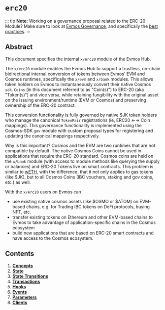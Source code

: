 <!--
order: 0
title: "ERC20 Overview"
parent:
  title: "erc20"
-->

# `erc20`

::: tip
**Note:** Working on a governance proposal related to the ERC-20 Module? Make sure to look at [Evmos Governance](../../validators/governance/overview.md), and specifically the [best practices](../../validators/governance/best_practices#erc-20-proposal).
:::

## Abstract

This document specifies the internal `x/erc20` module of the Evmos Hub.

The `x/erc20` module enables the Evmos Hub to support a trustless, on-chain bidirectional internal conversion of tokens between Evmos' EVM and Cosmos runtimes, specifically the `x/evm` and `x/bank` modules. This allows token holders on Evmos to instantaneously convert their native Cosmos `sdk.Coins` (in this document referred to as "Coin(s)") to ERC-20 (aka "Token(s)") and vice versa, while retaining fungibility with the original asset on the issuing environment/runtime (EVM or Cosmos) and preserving ownership of the ERC-20 contract.

This conversion functionality is fully governed by native $JK token holders who manage the canonical `TokenPair` registrations (ie, ERC20 ←→ Coin mappings). This governance functionality is implemented using the Cosmos-SDK `gov` module with custom proposal types for registering and updating the canonical mappings respectively.

Why is this important? Cosmos and the EVM are two runtimes that are not compatible by default. The native Cosmos Coins cannot be used in applications that require the ERC-20 standard. Cosmos coins are held on the `x/bank` module (with access to module methods like querying the supply or balances) and ERC-20 Tokens live on smart contracts. This problem is similar to [wETH](https://weth.io/), with the difference,  that it not only applies to gas tokens (like $JK), but to all Cosmos Coins (IBC vouchers, staking and gov coins, etc.) as well.

With the `x/erc20` users on Evmos can

- use existing native cosmos assets (like $OSMO or $ATOM) on EVM-based chains, e.g. for Trading IBC tokens on DeFi protocols, buying NFT, etc.
- transfer existing tokens on Ethereum and other EVM-based chains to Evmos to take advantage of application-specific chains in the Cosmos ecosystem
- build new applications that are based on ERC-20 smart contracts and have access to the Cosmos ecosystem.

## Contents

1. **[Concepts](01_concepts.md)**
2. **[State](02_state.md)**
3. **[State Transitions](03_state_transitions.md)**
4. **[Transactions](04_transactions.md)**
5. **[Hooks](05_hooks.md)**
6. **[Events](06_events.md)**
7. **[Parameters](07_parameters.md)**
8. **[Clients](08_clients.md)**

